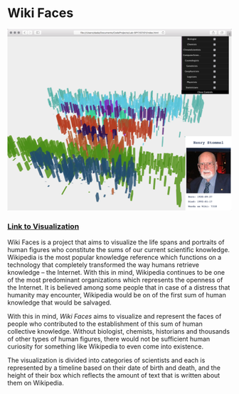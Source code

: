 # Wiki Faces

![screenshot of Wiki Faces](img.png)

### [Link to Visualization](./01)

Wiki Faces is a project that aims to visualize the life spans and portraits of human figures who constitute the sums of our current scientific knowledge. Wikipedia is the most popular  knowledge reference which functions on a technology that completely transformed the way humans retrieve knowledge – the Internet. With this in mind, Wikipedia continues to be one of the most predominant organizations which represents the openness of the Internet. It is believed among some people that in case of a distress that humanity may encounter, Wikipedia would be on of the first sum of human knowledge that would be salvaged.

With this in mind, *Wiki Faces* aims to visualize and represent the faces of people who contributed to the establishment of this sum of human collective knowledge. Without biologist, chemists, historians and thousands of other types of human figures, there would not be sufficient human curiosity for something like Wikipedia to even come into existence.

The visualization is divided into categories of scientists and each is represented by a timeline based on their date of birth and death, and the height of their box which reflects the amount of text that is written about them on Wikipedia.

